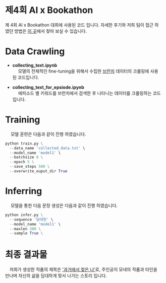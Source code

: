# 제4회 AI x Bookathon

제 4회 AI x Bookathon 대회에 사용된 코드 입니다. 자세한 후기와 저희 팀이 접근 하였던 방법은 [이 곳](https://cyc9805.github.io/python/project/AIxBookathon-참여후기/)에서 찾아 보실 수 있습니다.

# Data Crawling

- **collecting_text.ipynb**
  <br>&emsp; 모델의 전체적인 fine-tuning을 위해서 수집한 [브런치](https://brunch.co.kr/) 데이터의 크롤링에 사용된 코드입니다.

- **collecting_text_for_epsiode.ipynb**
  <br>&emsp; 에피소드 별 키워드를 브런치에서 검색한 후 나타나는 데이터를 크롤링하는 코드입니다.

# Training

&emsp; 모델 훈련은 다음과 같이 진행 하였습니다.
```python
python train.py \
  --data_name 'collected_data.txt' \
  --model_name 'model1' \
  --batchsize 8 \
  --epoch 5 \
  --save_steps 500 \
  --overwrite_ouput_dir True 
```

# Inferring

&emsp; 모델을 통한 다음 문장 생성은 다음과 같이 진행 하였습니다.
```python
python infer.py \
  --sequence '담대한' \
  --model_name 'model1' \
  --maxlen 300 \
  --sample True \
 ```
 
# 최종 결과물

&emsp;저희가 생성한 작품의 제목은 ['과거에서 찾은 나'](https://github.com/cyc9805/AIxBookathon/blob/main/테이북_과거에서%20찾은%20나.pdf)로, 주인공이 모네의 작품과 타인을 만나며 자신의 삶을 담대하게 맞서 나가는 스토리 입니다.
